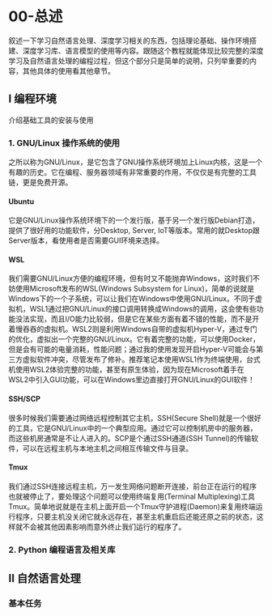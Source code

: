 # 00-总述

叙述一下学习自然语言处理、深度学习相关的东西，包括理论基础、操作环境搭建、深度学习库、语言模型的使用等内容。跟随这个教程就能体现比较完整的深度学习及自然语言处理的编程过程，但这个部分只是简单的说明，只列举重要的内容，其他具体的使用看其他章节。

## I 编程环境

介绍基础工具的安装与使用

### 1. GNU/Linux 操作系统的使用

之所以称为GNU/Linux，是它包含了GNU操作系统环境加上Linux内核，这是一个有趣的历史。它在编程、服务器领域有非常重要的作用，不仅仅是有完整的工具链，更是免费开源。

#### Ubuntu

它是GNU/Linux操作系统环境下的一个发行版，基于另一个发行版Debian打造，提供了很好用的功能软件，分Desktop, Server, IoT等版本。常用的就Desktop跟Server版本，看使用者是否需要GUI环境来选择。

#### WSL

我们需要GNU/Linux方便的编程环境，但有时又不能抛弃Windows，这时我们不妨使用Microsoft发布的WSL(Windows Subsystem for Linux)，简单的说就是Windows下的一个子系统，可以让我们在Windows中使用GNU/Linux。不同于虚拟机，WSL1通过把GNU/Linux的接口调用转换成Windows的调用，这会使有些功能没法实现，而且I/O能力比较弱，但是它在某些方面有着不错的性能，而不是开着慢吞吞的虚拟机。WSL2则是利用Windows自带的虚拟机Hyper-V，通过专门的优化，虚拟出一个完整的GNU/Linux。它有着完整的功能，可以使用Docker，但是会有可能的电量消耗，性能问题；通过我的使用发现开启Hyper-V可能会与第三方虚拟软件冲突，尽管发布了修补。推荐笔记本使用WSL1作为终端使用，台式机使用WSL2体验完整的功能，甚至有原生体验，因为现在Microsoft着手在WSL2中引入GUI功能，可以在Windows里边直接打开GNU/Linux的GUI软件！

#### SSH/SCP

很多时候我们需要通过网络远程控制其它主机，SSH(Secure Shell)就是一个很好的工具，它是GNU/Linux中的一个典型应用。通过它可以控制机房中的服务器，而这些机房通常是不让人进入的。SCP是个通过SSH通道(SSH Tunnel)的传输软件，可以在远程主机与本地主机之间相互传输文件与目录。

#### Tmux

我们通过SSH连接远程主机，万一发生网络问题断开连接，前台正在运行的程序也就被停止了，要处理这个问题可以使用终端复用(Terminal Multiplexing)工具Tmux。简单地说就是在主机上面开启一个Tmux守护进程(Daemon)来复用终端运行程序，只要主机没关闭它就永远存在，甚至主机重启后还能还原之前的状态，这样就不会被其他因素影响而意外终止我们运行的程序了。

### 2. Python 编程语言及相关库

## II 自然语言处理

### 基本任务